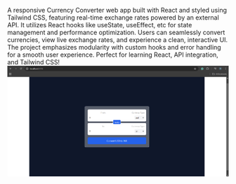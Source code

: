A responsive Currency Converter web app built with React and styled using Tailwind CSS, featuring real-time exchange rates powered by an external API. It utilizes React hooks like useState, useEffect, etc for state management and performance optimization. Users can seamlessly convert currencies, view live exchange rates, and experience a clean, interactive UI. The project emphasizes modularity with custom hooks and error handling for a smooth user experience. Perfect for learning React, API integration, and Tailwind CSS!
![image_alt](https://github.com/rutujagadhave19/Currency-Convertor/blob/018e7e734236cd5bb8d9153ad93d7da0216cd332/Screenshot%202024-12-29%20142135.png)
